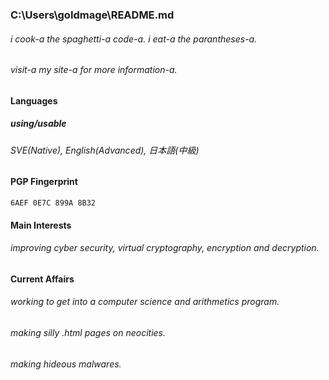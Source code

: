 ### C:\Users\goIdmage\README.md

###### i cook-a the spaghetti-a code-a. i eat-a the parantheses-a.
###### visit-a my site-a for more information-a.

#### Languages

##### using/usable
###### SVE(Native), English(Advanced), 日本語(中級)

#### PGP Fingerprint
`6AEF 0E7C 899A 8B32`

#### Main Interests
###### improving cyber security, virtual cryptography, encryption and decryption.

#### Current Affairs
###### working to get into a computer science and arithmetics program.
###### making silly .html pages on neocities.
###### making hideous malwares.
